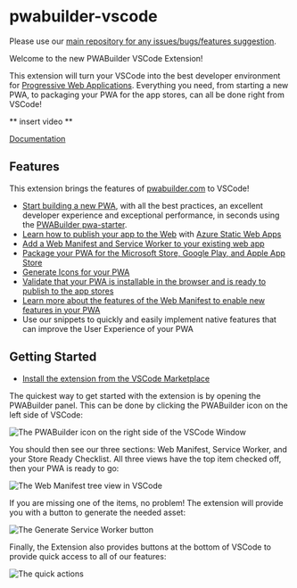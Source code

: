 # pwabuilder-vscode

Please use our [main repository for any issues/bugs/features suggestion](https://github.com/pwa-builder/PWABuilder/issues/new/choose).

Welcome to the new PWABuilder VSCode Extension!

This extension will turn your VSCode into the best developer environment for [Progressive Web Applications](https://docs.microsoft.com/en-us/microsoft-edge/progressive-web-apps-chromium/). Everything you need, from starting a new PWA, to packaging your PWA for the app stores, can all be done right from VSCode!

** insert video **

[Documentation](https://github.com/pwa-builder/pwabuilder-vscode/wiki)

## Features
This extension brings the features of [pwabuilder.com](https://pwabuilder.com/) to VSCode!

- [Start building a new PWA](https://github.com/pwa-builder/pwabuilder-vscode/wiki/Start-building-a-new-PWA), with all the best practices, an excellent developer experience and exceptional performance, in seconds using the [PWABuilder pwa-starter](https://aka.ms/pwa-starter).
- [Learn how to publish your app to the Web](https://github.com/pwa-builder/pwabuilder-vscode/wiki/Publish-your-PWA-to-the-web) with [Azure Static Web Apps](https://docs.microsoft.com/en-us/azure/static-web-apps/overview)
- [Add a Web Manifest and Service Worker to your existing web app](https://github.com/pwa-builder/pwabuilder-vscode/wiki/Add-a-Web-Manifest-and-Service-Worker-to-your-existing-web-app)
- [Package your PWA for the Microsoft Store, Google Play, and Apple App Store](https://github.com/pwa-builder/pwabuilder-vscode/wiki/Package-your-PWA-for-the-app-stores!)
- [Generate Icons for your PWA](https://github.com/pwa-builder/pwabuilder-vscode/wiki/Generate-Icons-for-your-PWA)
- [Validate that your PWA is installable in the browser and is ready to publish to the app stores](https://github.com/pwa-builder/pwabuilder-vscode/wiki/Validate-your-PWA)
- [Learn more about the features of the Web Manifest to enable new features in your PWA](https://github.com/pwa-builder/pwabuilder-vscode/wiki/Learn-more-about-the-features-of-the-Web-Manifest)
- Use our snippets to quickly and easily implement native features that can improve the User Experience of your PWA

## Getting Started
- [Install the extension from the VSCode Marketplace](https://marketplace.visualstudio.com/itemsitemName=pwa-builder.vscode-pwa-builder)

The quickest way to get started with the extension is by opening the PWABuilder panel. This can be done by clicking the PWABuilder icon on the left side of VSCode:

![The PWABuilder icon on the right side of the VSCode Window](https://github.com/pwa-builder/pwabuilder-vscode/blob/main/resources/icon-view.png)

You should then see our three sections: Web Manifest, Service Worker, and your Store Ready Checklist. All three views have the top item checked off, then your PWA is ready to go:

![The Web Manifest tree view in VSCode](https://github.com/pwa-builder/pwabuilder-vscode/blob/main/resources/validate.png)

If you are missing one of the items, no problem! The extension will provide you with a button to generate the needed asset:

![The Generate Service Worker button](https://github.com/pwa-builder/pwabuilder-vscode/blob/main/resources/sw-button.png)

Finally, the Extension also provides buttons at the bottom of VSCode to provide quick access to all of our features:

![The quick actions](https://github.com/pwa-builder/pwabuilder-vscode/blob/main/resources/quick-actions.png)

